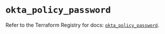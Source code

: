 # `okta_policy_password`

Refer to the Terraform Registry for docs: [`okta_policy_password`](https://registry.terraform.io/providers/okta/okta/4.7.0/docs/resources/policy_password).
